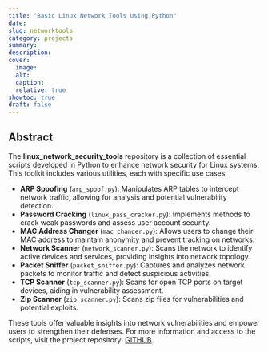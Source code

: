 ```yaml
---
title: "Basic Linux Network Tools Using Python"
date: 
slug: networktools
category: projects
summary:
description:
cover:
  image:
  alt:
  caption:
  relative: true
showtoc: true
draft: false
---
```


## Abstract

The **linux_network_security_tools** repository is a collection of essential scripts developed in Python to enhance network security for Linux systems. This toolkit includes various utilities, each with specific use cases:

- **ARP Spoofing** (`arp_spoof.py`): Manipulates ARP tables to intercept network traffic, allowing for analysis and potential vulnerability detection.
- **Password Cracking** (`linux_pass_cracker.py`): Implements methods to crack weak passwords and assess user account security.
- **MAC Address Changer** (`mac_changer.py`): Allows users to change their MAC address to maintain anonymity and prevent tracking on networks.
- **Network Scanner** (`network_scanner.py`): Scans the network to identify active devices and services, providing insights into network topology.
- **Packet Sniffer** (`packet_sniffer.py`): Captures and analyzes network packets to monitor traffic and detect suspicious activities.
- **TCP Scanner** (`tcp_scanner.py`): Scans for open TCP ports on target devices, aiding in vulnerability assessment.
- **Zip Scanner** (`zip_scanner.py`): Scans zip files for vulnerabilities and potential exploits.

These tools offer valuable insights into network vulnerabilities and empower users to strengthen their defenses. For more information and access to the scripts, visit the project repository: [GITHUB](https://github.com/RiteshKumarNayak125/linux_network_security_tools).
